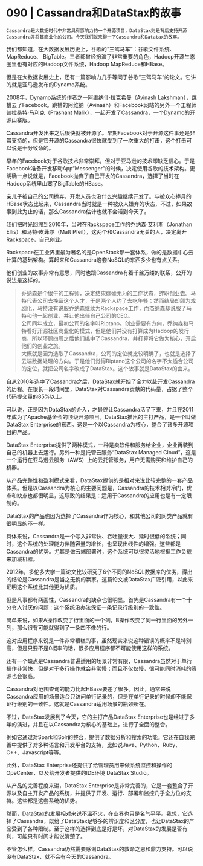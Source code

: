 # 090 | Cassandra和DataStax的故事

    Cassandra是大数据时代中非常具有影响力的一个开源项目，DataStax则是背后支持开源Cassandra并将其商业化的公司。今天我们就来聊一下Cassandra和Datatax的故事。

我们都知道，在大数据发展历史上，谷歌的“三驾马车”：谷歌文件系统、 MapReduce、 BigTable。三者都曾经扮演了非常重要的角色，Hadoop开源生态圈里也有对应的Hadoop文件系统，Hadoop MapReduce和HBase。

但是在大数据发展史上，还有一篇影响力几乎等同于谷歌“三驾马车”的论文。它讲的就是亚马逊发布的Dynamo系统。

2008年，Dynamo系统的作者之一阿维纳什·拉克希曼（Avinash Lakshman），跳槽去了Facebook。跳槽的阿维纳（Avinash）和Facebook网站的另外一个工程师普拉桑特·马利克（Prashant Malik），一起开发了Cassandra，一个Dynamo的开源山寨版。

Cassandra开发出来之后很快就被开源了。早期Facebook对于开源这件事还是非常支持的，但是它开源的Cassandra很快就受到了一次重大的打击，这个打击可以说是十分致命的。

早年的Facebook对于谷歌技术非常崇拜，但对于亚马逊的技术却缺乏信心。于是Facebook准备开发移动App“Messenger”的时候，决定使用谷歌的技术架构。更明确一点说就是，Facebook抛弃了自己开发的Cassandra，选择了当时在Hadoop系统里山寨了BigTable的HBase。

亲儿子被自己的公司抛弃，开发人员也没什么兴趣继续开发了。与被众心捧月的HBase状态比起来，Cassandra当时就是一种被众人嫌弃的状态，不过，如果故事到此为止的话，那么Cassandra估计也就不会活到今天了。

我们把时光回溯到2010年，当时在Rackspace工作的乔纳森·艾利斯（Jonathan Ellis）和马特·皮菲尔（Matt Pfeil），这两个和Cassandra无关的人，决定离开Rackspace，自己创业。

Rackspace在工业界里最为著名的是OpenStack那一套体系，做的是数据中心云计算的基础架构。算起来和Cassandra这套NoSQL的东西多少也有点关系。

他们创业的故事非常有意思，同时也跟Cassandra有着千丝万缕的联系，公开的说法是这样的。

> 乔纳森是个很牛的工程师，决定结束碌碌无为的工作状态，辞职创业去。马特代表公司去挽留这个人才，于是两个人约了去吃午餐；然而结局却颇为戏剧化，马特没有说服乔纳森继续为Rackspace工作，而杰纳森却说服了马特和他一起创业，并让他出任自己公司的CEO。  
> 公司同年成立，最初公司的名字叫Riptano。创业需要有方向，乔纳森和马特看好开源社区商业化的模式，但是他们并没有打算成为Hadoop的发行商，所以环顾四周之后他们挑中了Cassandra，并打算将它做为核心，开启他们的创业之旅。  
> 大概就是因为选取了Cassandra，公司的定位就比较明确了，也就是选择了云端数据处理的方向。于是他们觉得Riptano这个公司的名字不太适合公司的定位，就把公司名字改成了DataStax。这个故事就是DataStax的由来。

自从2010年选中了Cassandra之后，DataStax就开始了全力以赴开发Cassandra的历程。在很长一段时间里，DataStax对Cassandra贡献的代码量，占据了整个代码提交量的85%以上。

可以说，正是因为DataStax的介入，才最终让Cassandra活了下来，并且在2011年成为了Apache基金会的顶级开源项目。DataStax推出的主打产品，是一个叫做DataStax Enterprise的东西。这是一个以Cassandra为核心，整合了诸多开源项目的产品。

DataStax Enterprise提供了两种模式，一种是卖软件和服务给企业，企业再装到自己的机器上去运行。另外一种是托管云服务“DataStax Managed Cloud”，这是一个运行在亚马逊云服务（AWS）上的云托管服务，用户无需购买和维护自己的机器。

从产品完整性和盈利模式来看，DataStax提供的是相对来说比较完整的一套产品体系。但是以Cassandra为核心的主要问题是，Cassandra的技术相对冷门，优点和缺点也都很明显，这导致的结果是：适用于Cassandra的应用也是有一定限制的。

DataStax的产品也因为选择了Cassandra作为核心，和其他公司的同类产品就有很明显的不一样。

具体来说，Cassandra是一个写入非常快、吞吐量很大、延时很低的系统；同时，这个系统的处理能力伴随容量的增长，也呈现出线性的增强。这些都是Cassandra的优势。尤其是做云端部署时，这个系统可以很灵活地根据工作负载来加减机器。

2012年，多伦多大学一篇论文比较研究了6个不同的NoSQL数据库的优劣，得出的结论是Cassandra是当之无愧的赢家。这篇论文被DataStax广泛引用，以此来证明这个系统比其他更为优质。

但是凡事都有两面性，Cassandra的缺点也很明显。首先是Cassandra有一个十分令人讨厌的问题：这个系统没办法保证一条记录行级别的一致性。

简单来说，如果A操作改变了行里面的一个列，B操作改变了同一行里面的另外一列，那么很有可能就得到了一条四不像的行。

这对应用程序来说是一件非常糟糕的事，虽然现实来说这种错误的概率不是特别高，但是只要不是0概率的话，很多应用程序都不可能使用这样的系统。

还有一个缺点是Cassandra普遍适用的场景非常有限，Cassandra虽然对于单行操作非常快，但是对于多行操作就会非常慢；而且不仅仅慢，很可能同时消耗的资源也会很高。

Cassandra对范围查询的能力比起HBase要差了很多。因此，通常来说Cassandra应用的场景适合只访问单行记录的，但是在单行记录的时候却不能保证行级别的一致性。这就是Cassandra适用场景的瓶颈所在。

不过，DataStax发展到了今天，它的主打产品DataStax Enterprise也是经过了多年的演进，并且在以Cassandra为核心的基础上，进行了全面的整合。

例如它通过对Spark和Solr的整合，提供了数据分析和搜索的功能。它还在自我完善中提供了对多种语言和开发平台的支持，比如说Java、Python、Ruby、 C++、Javascript等等。

此外，DataStax Enterprise还提供了给管理员用来做系统监控和操作的OpsCenter，以及给开发者提供的IDE环境 DataStax Studio。

从产品的完善程度来讲，DataStax Enterprise是非常完善的，它是一套整合了开源以及自主开发产品的系统，并提供了开发、运行、部署和监控几乎全方位的支持。这些都是这套系统的优势。

然而，DataStax的发展相对来说不温不火，在业界也只是名气平平。我想，它选择了Cassandra，既给了DataStax足够多的辨识度和区分度，也让DataStax的产品受到了各种限制。至于这样的选择到底是好是坏，对DataStax的发展是否有利，可能只有时间才能说清楚了。

不管怎么样，Cassandra仍然需要感谢DataStax的救命之恩和鼎力支持。可以说没有DataStax，就不会有今天的Cassandra。
    